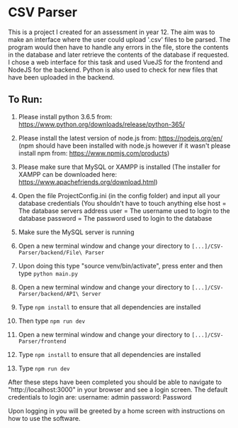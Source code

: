 # CSV Parser
This is a project I created for an assessment in year 12. The aim was to make an interface where the user could upload '.csv'
files to be parsed. The program would then have to handle any errors in the file, store the contents in the database and later
retrieve the contents of the database if requested. I chose a web interface for this task and used VueJS for the frontend and
NodeJS for the backend. Python is also used to check for new files that have been uploaded in the backend.

## To Run:
1. Please install python 3.6.5 from: https://www.python.org/downloads/release/python-365/
2. Please install the latest version of node.js from: https://nodejs.org/en/
(npm should have been installed with node.js however if it wasn't please install npm from: https://www.npmjs.com/products)
3. Please make sure that MySQL or XAMPP is installed (The installer for XAMPP can be downloaded here: https://www.apachefriends.org/download.html)
4. Open the file ProjectConfig.ini (in the config folder) and input all your database credentials (You shouldn't have to touch anything else
	host = The database servers address
	user = The username used to login to the database
	password = The password used to login to the database
5. Make sure the MySQL server is running 

6. Open a new terminal window and change your directory to ```[...]/CSV-Parser/backend/File\ Parser```
7. Upon doing this type "source venv/bin/activate", press enter and then type ```python main.py```

8. Open a new terminal window and change your directory to ```[...]/CSV-Parser/backend/API\ Server```
9. Type ```npm install``` to ensure that all dependencies are installed
10. Then type ```npm run dev```

11. Open a new terminal window and change your directory to ```[...]/CSV-Parser/frontend```
12. Type ```npm install``` to ensure that all dependencies are installed
13. Type ```npm run dev```
  
After these steps have been completed you should be able to navigate to "http://localhost:3000" in your browser
and see a login screen. 
The default credentials to login are:
	username: admin
	password: Password
	
Upon logging in you will be greeted by a home screen with instructions on how to use the software.
